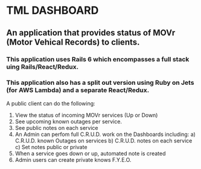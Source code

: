 # TML DASHBOARD 

## An application that provides status of MOVr (Motor Vehical Records) to clients. 

### This application uses Rails 6 which encompasses a full stack uing Rails/React/Redux. 

### This application also has a split out version using Ruby on Jets (for AWS Lambda) and a separate React/Redux. 

A public client can do the following: 

  1) View the status of incoming MOVr services (Up or Down) 
  2) See upcoming known outages per service. 
  3) See public notes on each service 
  4) An Admin can perfom full C.R.U.D. work on the Dashboards including: 
    a) C.R.U.D. known Outages on services 
    b) C.R.U.D. notes on each service 
    c) Set notes public or private
  5) When a service goes down or up, automated note is created
  6) Admin users can create private knows F.Y.E.O. 
    
   

